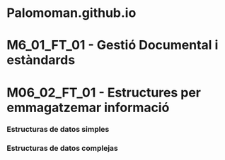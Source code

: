 # Palomoman.github.io


<h1>M6_01_FT_01 - Gestió Documental i estàndards</h1>
<script async src="//jsfiddle.net/Palomoman/whpuat5g/19/embed/"></script>

<h1>M06_02_FT_01 - Estructures per emmagatzemar informació</h1>
<h3>Estructuras de datos simples</h3>
<script async src="//jsfiddle.net/Palomoman/p37u5y8o/32/embed/"></script>
<script async src="//jsfiddle.net/Palomoman/kw7zgc5e/15/embed/"></script>
<h3>Estructuras de datos complejas</h3>
